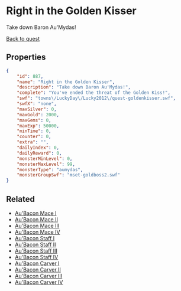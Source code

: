 # Right in the Golden Kisser

Take down Baron Au'Mydas!

[Back to quest](../quests.md)

## Properties

```json
{
    "id": 887,
    "name": "Right in the Golden Kisser",
    "description": "Take down Baron Au'Mydas!",
    "complete": "You've ended the threat of the Golden Kiss!",
    "swf": "towns\/LuckyDay\/Lucky2012\/quest-goldenkisser.swf",
    "swfX": "none",
    "maxSilver": 0,
    "maxGold": 2000,
    "maxGems": 0,
    "maxExp": 50000,
    "minTime": 0,
    "counter": 0,
    "extra": "",
    "dailyIndex": 0,
    "dailyReward": 0,
    "monsterMinLevel": 0,
    "monsterMaxLevel": 99,
    "monsterType": "aumydas",
    "monsterGroupSwf": "mset-goldboss2.swf"
}
```

## Related

- [Au'Bacon Mace I](../items/6714-au-bacon-mace-i.md)
- [Au'Bacon Mace II](../items/6715-au-bacon-mace-ii.md)
- [Au'Bacon Mace III](../items/6716-au-bacon-mace-iii.md)
- [Au'Bacon Mace IV](../items/6717-au-bacon-mace-iv.md)
- [Au'Bacon Staff I](../items/6718-au-bacon-staff-i.md)
- [Au'Bacon Staff II](../items/6719-au-bacon-staff-ii.md)
- [Au'Bacon Staff III](../items/6720-au-bacon-staff-iii.md)
- [Au'Bacon Staff IV](../items/6721-au-bacon-staff-iv.md)
- [Au'Bacon Carver I](../items/6722-au-bacon-carver-i.md)
- [Au'Bacon Carver II](../items/6723-au-bacon-carver-ii.md)
- [Au'Bacon Carver III](../items/6724-au-bacon-carver-iii.md)
- [Au'Bacon Carver IV](../items/6725-au-bacon-carver-iv.md)

